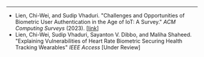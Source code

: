 ---

- Lien, Chi-Wei, and Sudip Vhaduri. "Challenges and Opportunities of Biometric User Authentication in the Age of IoT: A Survey." _ACM Computing Surveys_ (2023). [[link](https://dl.acm.org/doi/full/10.1145/3603705)]
- Lien, Chi-Wei, Sudip Vhaduri, Sayanton V. Dibbo, and Maliha Shaheed. "Explaining Vulnerabilities of Heart Rate Biometric Securing Health Tracking Wearables" _IEEE Access_ [Under Review]
